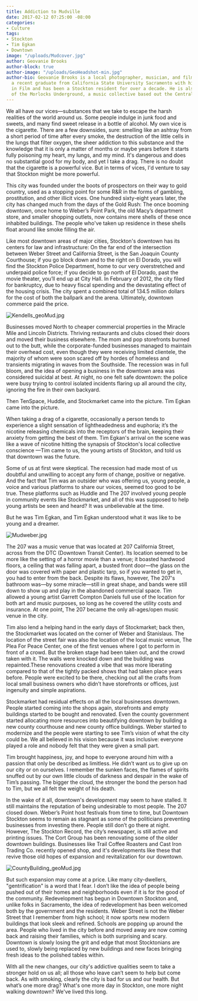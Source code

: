 ```yaml
---
title: Addiction to Mudville
date: 2017-02-12 07:25:00 -08:00
categories:
- Culture
tags:
- Stockton
- Tim Egkan
- Downtown
image: "/uploads/Mudcover.jpg"
author: Geovanie Brooks
author-block: true
author-image: "/uploads/GeoHeadshot-min.jpg"
author-bio: Geovanie Brooks is a local photographer, musician, and filmmaker. He is
  a recent graduate from California State University Sacramento with his Bachelor’s
  in Film and has been a Stockton resident for over a decade. He is also a member
  of the Morlocks Underground, a music collective based out the Central Valley.
---
```


We all have our vices—substances that we take to escape the harsh realities of the world around us. Some people indulge in junk food and sweets, and many find sweet release in a bottle of alcohol. My own vice is the cigarette. There are a few downsides, sure: smelling like an ashtray from a short period of time after every smoke, the destruction of the little cells in the lungs that filter oxygen, the sheer addiction to this substance and the knowledge that it is only a matter of months or maybe years before it starts fully poisoning my heart, my lungs, and my mind. It's dangerous and does no substantial good for my body, and yet I take a drag. There is no doubt that the cigarette is a powerful vice. But in terms of vices, I'd venture to say that Stockton might be more powerful.
 
This city was founded under the boots of prospectors on their way to gold country, used as a stopping point for some R&R in the forms of gambling, prostitution, and other illicit vices. One hundred sixty-eight years later, the city has changed much from the days of the Gold Rush: The once booming downtown, once home to Weber’s Point Park, the old Macy’s department store, and smaller shopping outlets, now contains mere shells of these once inhabited buildings. The people who've taken up residence in these shells float around like smoke filling the air.

Like most downtown areas of major cities, Stockton's downtown has its centers for law and infrastructure: On the far end of the intersection between Weber Street and California Street, is the San Joaquin County Courthouse; if you go block down and to the right on El Dorado, you will find the Stockton Police Department, home to our very overstretched and underpaid police force; if you decide to go north of El Dorado, past the movie theater, you’ll end up at City Hall. In February of 2012, the city filed for bankruptcy, due to heavy fiscal spending and the devastating effect of the housing crisis. The city spent a combined total of 134.5 million dollars for the cost of both the ballpark and the arena. Ultimately, downtown commerce paid the price.
 
![Kendells_geoMud.jpg](/uploads/Kendells_geoMud.jpg)

Businesses moved North to cheaper commercial properties in the Miracle Mile and Lincoln Districts. Thriving restaurants and clubs closed their doors and moved their business elsewhere. The mom and pop storefronts burned out to the butt, while the corporate-funded businesses managed to maintain their overhead cost, even though they were receiving limited clientele, the majority of whom were soon scared off by hordes of homeless and transients migrating in waves from the Southside. The recession was in full bloom, and the idea of opening a business in the downtown area was considered suicidal at best. At night, no one felt safe downtown: the police were busy trying to control isolated incidents flaring up all around the city, ignoring the fire in their own backyard.

Then TenSpace, Huddle, and Stockmarket came into the picture. Tim Egkan came into the picture.

When taking a drag of a cigarette, occasionally a person tends to experience a slight sensation of lightheadedness and euphoria; it’s the nicotine releasing chemicals into the receptors of the brain, keeping their anxiety from getting the best of them. Tim Egkan's arrival on the scene was like a wave of nicotine hitting the synapsis of Stockton's local collective conscience —Tim came to us, the young artists of Stockton, and told us that downtown was the future. 

Some of us at first were skeptical. The recession had made most of us doubtful and unwilling to accept any form of change, positive or negative. And the fact that Tim was an outsider who was offering us, young people, a voice and various platforms to share our voices, seemed too good to be true. These platforms such as Huddle and The 207 involved young people in community events like Stockmarket, and all of this was supposed to help young artists be seen and heard? It was unbelievable at the time. 

But he was Tim Egkan, and Tim Egkan understood what it was like to be young and a dreamer. 

![Mudweber.jpg](/uploads/Mudweber.jpg)

The 207 was a music venue that was located at 207 California Street, across from the DTC (Downtown Transit Center). Its location seemed to be more like the setting of a horror movie than a venue; it boasted hardwood floors, a ceiling that was falling apart, a busted front door—the glass on the door was covered with paper and plastic tarp, so if you wanted to get in, you had to enter from the back. Despite its flaws, however, The 207's bathroom was—by some miracle—still in great shape, and bands were still down to show up and play in the abandoned commercial space. Tim allowed a young artist Garrett Compton Daniels full use of the location for both art and music purposes, so long as he covered the utility costs and insurance. At one point, The 207 became the only all-ages/open music venue in the city. 

Tim also lend a helping hand in the early days of Stockmarket; back then, the Stockmarket was located on the corner of Weber and Stanislaus. The location of the street fair was also the location of the local music venue, The Plea For Peace Center, one of the first venues where I got to perform in front of a crowd. But the broken stage had been taken out, and the crowd taken with it. The walls were knocked down and the building was repainted.These renovations created a vibe that was more liberating compared to that of the tightly packed shows that had taken place years before. People were excited to be there, checking out all the crafts from local small business owners who didn’t have storefronts or offices, just ingenuity and simple aspirations. 

Stockmarket had residual effects on all the local businesses downtown. People started coming into the shops again, storefronts and empty buildings started to be bought and renovated. Even the county government started allocating more resources into beautifying downtown by building a new county courthouse and new county office buildings. Weber started to modernize and the people were starting to see Tim’s vision of what the city could be. We all believed in his vision because it was inclusive: everyone played a role and nobody felt that they were given a small part. 

Tim brought happiness, joy, and hope to everyone around him with a passion that only be described as limitless. He didn’t want us to give up on our city or on ourselves. I remember the sunken faces, the flames of spirits snuffed out by our own little clouds of darkness and despair in the wake of Tim’s passing. The bigger the cloud, the stronger the bond the person had to Tim, but we all felt the weight of his death.

In the wake of it all, downtown's development may seem to have stalled. It still maintains the reputation of being undesirable to most people. The 207 closed down. Weber’s Point host festivals from time to time, but Downtown Stockton seems to remain as stagnant as some of the politicians preventing businesses from investing there. People still don’t go there at night. However, The Stockton Record, the city’s newspaper, is still active and printing issues. The Cort Group has been renovating some of the older downtown buildings. Businesses like Trail Coffee Roasters and Cast Iron Trading Co. recently opened shop, and it's developments like these that revive those old hopes of expansion and revitalization for our downtown. 

![CountyBuilding_geoMud.jpg](/uploads/CountyBuilding_geoMud.jpg)

But such expansion may come at a price. Like many city-dwellers, "gentrification" is a word that I fear. I don’t like the idea of people being pushed out of their homes and neighborhoods even if it is for the good of the community. Redevelopment has begun in Downtown Stockton and, unlike folks in Sacramento, the idea of redevelopment has been welcomed both by the government and the residents. Weber Street is not the Weber Street that I remember from high school; it now sports new modern buildings that look sleek and refined. Schools are popping up around the area. People who lived in the city before and moved away are now coming back and raising their families, which is both surprising and scary. Downtown is slowly losing the grit and edge that most Stocktonians are used to, slowly being replaced by new buildings and new faces bringing fresh ideas to the polished tables within. 

With all the new changes, our city's addictive qualities seem to take a stronger hold on us all; all those who leave can’t seem to help but come back. As with smoking, clearly the city is bad for us and our health. But what’s one more drag? What's one more day in Stockton, one more night walking downtown? We've lived this long.
